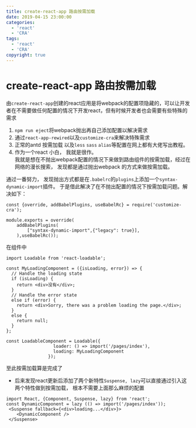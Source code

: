 ```yaml
---
title: create-react-app 路由按需加载
date: 2019-04-15 23:00:00
categories:
  - 'react'
  - 'CRA'
tags:
  - 'react'
  - 'CRA'
copyright: true
---
```


# create-react-app 路由按需加载
由`create-react-app`创建的react应用是将webpack的配置项隐藏的，可以让开发者在不需要做任何配置的情况下开发react，但有时候开发者也会需要有些特殊的需求
1. `npm run eject`将webpack抛出再自己添加配置以解决需求
2. 通过`react-app-rewired`以及`customize-cra`来解决特殊需求
3. 正常的antd 按需加载 以及`less` `sass` `alias`等配置在网上都有大佬写出教程。  
4. 作为一个react 小白， 我就是很作。  
我就是想在不抛出webpack配置的情况下来做到路由组件的按需加载，经过在网络的漫长搜索， 发现都是通过抛出webpack 的方式来做按需加载。

通过一番努力， 发现抛出方式都是在`.babelrc`的`plugins`上添加一个`syntax-dynamic-import`插件。 于是借此解决了在不抛出配置的情况下按需加载问题。解决如下：
```react
const {override, addBabelPlugins, useBabelRc} = require('customize-cra');

module.exports = override(
    addBabelPlugins(
        ["syntax-dynamic-import",{"legacy": true}],
    ),useBabelRc());
```

在组件中
```react
import Loadable from 'react-loadable';

const MyLoadingComponent = ({isLoading, error}) => {
  // Handle the loading state
  if (isLoading) {
    return <div>没有</div>;
  }
  // Handle the error state
  else if (error) {
    return <div>Sorry, there was a problem loading the page.</div>;
  }
  else {
    return null;
  }
};

const LoadableComponent = Loadable({
                  loader: () => import('/pages/index'),
                  loading: MyLoadingComponent
                });
```

至此按需加载算是完成了

- 后来发现react更新后添加了两个新特性`Suspense, lazy`可以直接通过引入这两个特性做到按需加载， 根本不需要上面那么麻烦的配置


```react
import React, {Component, Suspense, lazy} from 'react';
const DynamicComponent = lazy (() => import('/pages/index'));
 <Suspense fallback={<div>loading...</div>}>
 	<DynamicComponent />
 </Suspense>
```